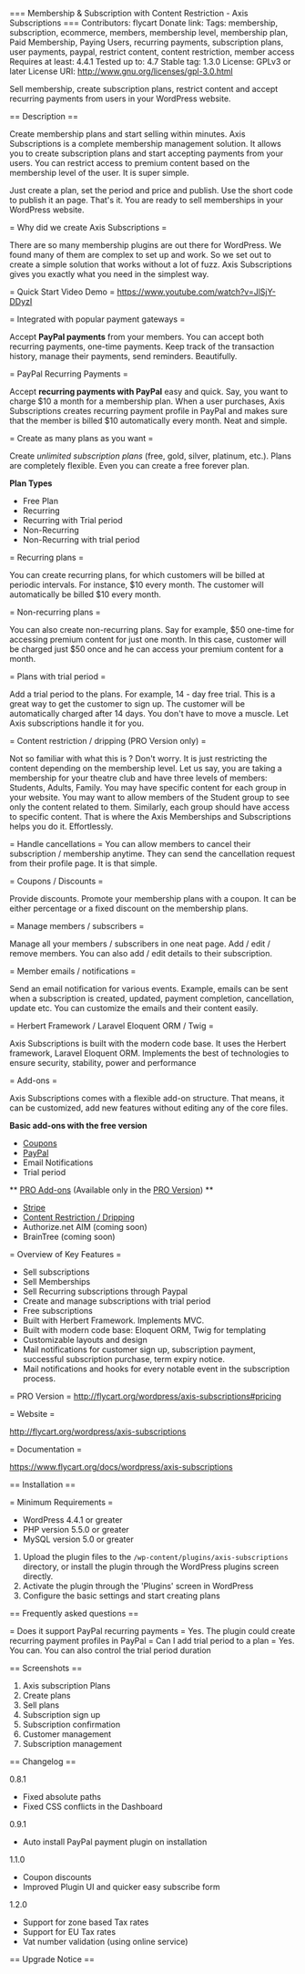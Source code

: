 === Membership & Subscription with Content Restriction - Axis Subscriptions ===
Contributors: flycart
Donate link:
Tags: membership, subscription, ecommerce, members, membership level, membership plan, Paid Membership, Paying Users, recurring payments, subscription plans, user payments, paypal, restrict content, content restriction, member access
Requires at least: 4.4.1
Tested up to: 4.7
Stable tag: 1.3.0
License: GPLv3 or later
License URI: http://www.gnu.org/licenses/gpl-3.0.html

Sell membership, create subscription plans, restrict content and accept recurring payments from users in your WordPress website.

== Description ==

Create membership plans and start selling within minutes. Axis Subscriptions is a complete membership management solution. It allows you to create subscription plans and start accepting payments from your
users. You can restrict access to premium content based on the membership level of the user. It is super simple.

Just create a plan, set the period and price and publish. Use the short code to publish it an page. That's it. You are ready to sell memberships in your WordPress website.

= Why did we create Axis Subscriptions =

There are so many membership plugins are out there for WordPress. We found many of them are complex to set up and work.
So we set out to create a simple solution that works without a lot of fuzz. Axis Subscriptions gives you exactly what you need in the simplest way.

= Quick Start Video Demo =
https://www.youtube.com/watch?v=JlSjY-DDyzI

= Integrated with popular payment gateways =

Accept **PayPal payments** from your members. You can accept both recurring payments, one-time payments. Keep track of the transaction history, manage their payments, send reminders. Beautifully.

= PayPal Recurring Payments =

Accept **recurring payments with PayPal** easy and quick. Say, you want to charge $10 a month for a membership plan. When a user purchases, Axis Subscriptions creates recurring payment profile in PayPal and
makes sure that the member is billed $10 automatically every month. Neat and simple.

= Create as many plans as you want =

Create *unlimited subscription plans* (free, gold, silver, platinum, etc.). Plans are completely flexible. Even you can create a free forever plan.

**Plan Types**

*   Free Plan
*   Recurring
*   Recurring with Trial period
*   Non-Recurring
*   Non-Recurring with trial period

= Recurring plans =

You can create recurring plans, for which customers will be billed at periodic intervals. For instance, $10 every month. The customer will automatically be billed $10 every month.

= Non-recurring plans =

You can also create non-recurring plans. Say for example, $50 one-time for accessing premium content for just one month. In this case, customer will be charged just $50 once and he can
access your premium content for a month.

= Plans with trial period =

Add a trial period to the plans. For example, 14 - day free trial. This is a great way to get the customer to sign up. The customer will be automatically charged after 14 days.
You don't have to move a muscle. Let Axis subscriptions handle it for you.

= Content restriction / dripping (PRO Version only) =

Not so familiar with what this is ? Don't worry. It is just restricting the content depending on the membership level. Let us say, you are taking a membership for your theatre club and have three levels of members: Students, Adults, Family. You may have specific content for each group in your website.
You may want to allow members of the Student group to see only the content related to them. Similarly, each group should have access to specific content.
That is where the Axis Memberships and Subscriptions helps you do it. Effortlessly.

= Handle cancellations =
You can allow members to cancel their subscription / membership anytime. They can send the cancellation request from their profile page. It is that simple.

= Coupons / Discounts =

Provide discounts. Promote your membership plans with a coupon. It can be either percentage or a fixed discount on the membership plans.

= Manage members / subscribers =

Manage all your members / subscribers in one neat page. Add / edit / remove members. You can also add / edit details to their subscription.

= Member emails / notifications =

Send an email notification for various events. Example, emails can be sent when a subscription is created, updated, payment completion, cancellation, update etc.
You can customize the emails and their content easily.

= Herbert Framework / Laravel Eloquent ORM / Twig =

Axis Subscriptions is built with the modern code base. It uses the Herbert framework, Laravel Eloquent ORM. Implements the best of technologies to ensure security, stability, power and performance

= Add-ons =

Axis Subscriptions comes with a flexible add-on structure. That means, it can be customized, add new features without editing any of the core files.

**Basic add-ons with the free version**

*   [Coupons](https://www.flycart.org/products/wordpress/axis-subscriptions/plugins/coupons)
*   [PayPal](https://www.flycart.org/products/wordpress/axis-subscriptions/plugins/paypal-payments)
*   Email Notifications
*   Trial period

** [PRO Add-ons](http://flycart.org/products/wordpress/axis-subscriptions/plugins) (Available only in the [PRO Version](http://flycart.org/wordpress/axis-subscriptions#pricing)) **

*   [Stripe](https://www.flycart.org/products/wordpress/axis-subscriptions/plugins/stripe-payments)
*   [Content Restriction / Dripping](https://www.flycart.org/products/wordpress/axis-subscriptions/plugins/content-restriction)
*   Authorize.net AIM (coming soon)
*   BrainTree (coming soon)

= Overview of Key Features =

*   Sell subscriptions
*   Sell Memberships
*   Sell Recurring subscriptions through Paypal
*   Create and manage subscriptions with trial period
*   Free subscriptions
*   Built with Herbert Framework. Implements MVC.
*   Built with modern code base: Eloquent ORM, Twig for templating
*   Customizable layouts and design
*   Mail notifications for customer sign up, subscription payment, successful subscription purchase, term expiry notice.
*   Mail notifications and hooks for every notable event in the subscription process.


= PRO Version =
http://flycart.org/wordpress/axis-subscriptions#pricing

= Website =

http://flycart.org/wordpress/axis-subscriptions

= Documentation =

https://www.flycart.org/docs/wordpress/axis-subscriptions

== Installation ==

= Minimum Requirements =

* WordPress 4.4.1 or greater
* PHP version 5.5.0 or greater
* MySQL version 5.0 or greater

1. Upload the plugin files to the `/wp-content/plugins/axis-subscriptions` directory, or install the plugin through the WordPress plugins screen directly.
1. Activate the plugin through the 'Plugins' screen in WordPress
1. Configure the basic settings and start creating plans

== Frequently asked questions ==

= Does it support PayPal recurring payments =
Yes. The plugin could create recurring payment profiles in PayPal
= Can I add trial period to a plan =
Yes. You can. You can also control the trial period duration

== Screenshots ==

1. Axis subscription Plans
2. Create plans
3. Sell plans
4. Subscription sign up
5. Subscription confirmation
6. Customer management
7. Subscription management

== Changelog ==

0.8.1
- Fixed absolute paths
- Fixed CSS conflicts in the Dashboard

0.9.1
- Auto install PayPal payment plugin on installation

1.1.0
- Coupon discounts
- Improved Plugin UI and quicker easy subscribe form

1.2.0
- Support for zone based Tax rates 
- Support for EU Tax rates 
- Vat number validation (using online service)

== Upgrade Notice ==
